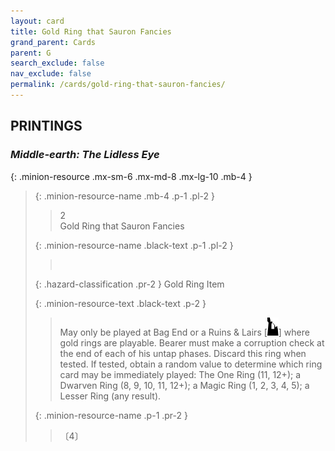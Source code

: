 ```yaml
---
layout: card
title: Gold Ring that Sauron Fancies
grand_parent: Cards
parent: G
search_exclude: false
nav_exclude: false
permalink: /cards/gold-ring-that-sauron-fancies/
---
```


## PRINTINGS


### _Middle-earth: The Lidless Eye_

{: .minion-resource .mx-sm-6 .mx-md-8 .mx-lg-10 .mb-4 }
> {: .minion-resource-name .mb-4 .p-1 .pl-2 }
> > <div class="hazard-mp">2</div>
> > <div class="card-name">Gold Ring that Sauron Fancies</div>
>
> {: .minion-resource-name .black-text .p-1 .pl-2 }
> > &nbsp;
>
> {: .hazard-classification .pr-2 }
> Gold Ring Item
>
> {: .minion-resource-text .black-text .p-2 }
> > May only be played at Bag End or a Ruins & Lairs \[![](/assets/images/ruinlair.svg)] where gold rings are playable. Bearer must make a corruption check at the end of each of his untap phases. Discard this ring when tested. If tested, obtain a random value to determine which ring card may be immediately played: The One Ring (11, 12+); a Dwarven Ring (8, 9, 10, 11, 12+); a Magic Ring (1, 2, 3, 4, 5); a Lesser Ring (any result). 
> 
> {: .minion-resource-name .p-1 .pr-2 }
> > <div class="card-shield"></div>
> > <div class="card-corruption-white">〔4〕</div>
